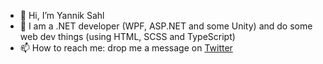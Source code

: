 - 👋 Hi, I’m Yannik Sahl
- 🌱 I am a .NET developer (WPF, ASP.NET and some Unity) and do some web dev things (using HTML, SCSS and TypeScript)
- 📫 How to reach me: drop me a message on [Twitter](https://twitter.com/YannikSahl)

<!---
YannikSahl/YannikSahl is a ✨ special ✨ repository because its `README.md` (this file) appears on your GitHub profile.
You can click the Preview link to take a look at your changes.
--->
